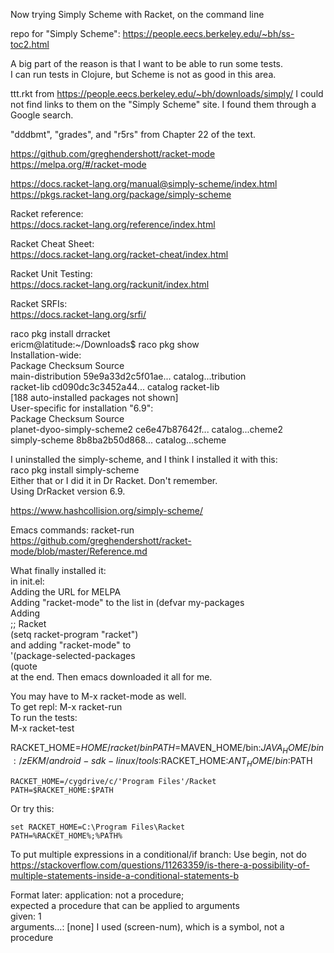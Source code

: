 Now trying Simply Scheme with Racket, on the command line

repo for "Simply Scheme": https://people.eecs.berkeley.edu/~bh/ss-toc2.html   

A big part of the reason is that I want to be able to run some tests.  
I can run tests in Clojure, but Scheme is not as good in this area.  

ttt.rkt from https://people.eecs.berkeley.edu/~bh/downloads/simply/ I could not find links to them on the "Simply Scheme" site. I found them through a Google search.

"dddbmt", "grades", and "r5rs" from Chapter 22 of the text.   

https://github.com/greghendershott/racket-mode  
https://melpa.org/#/racket-mode  

https://docs.racket-lang.org/manual@simply-scheme/index.html  
https://pkgs.racket-lang.org/package/simply-scheme  

Racket reference:  
https://docs.racket-lang.org/reference/index.html   

Racket Cheat Sheet:   
https://docs.racket-lang.org/racket-cheat/index.html   

Racket Unit Testing:  
https://docs.racket-lang.org/rackunit/index.html  

Racket SRFIs:   
https://docs.racket-lang.org/srfi/   


raco pkg install drracket  
ericm@latitude:~/Downloads$ raco pkg show  
Installation-wide:  
 Package            Checksum             Source  
 main-distribution  59e9a33d2c5f01ae...  catalog...tribution  
 racket-lib         cd090dc3c3452a44...  catalog racket-lib  
 [188 auto-installed packages not shown]  
User-specific for installation "6.9":  
 Package                     Checksum          Source  
 planet-dyoo-simply-scheme2  ce6e47b87642f...  catalog...cheme2  
 simply-scheme               8b8ba2b50d868...  catalog...scheme  

I uninstalled the simply-scheme, and I think I installed it with this:  
raco pkg install simply-scheme  
Either that or I did it in Dr Racket. Don't remember.  
Using DrRacket version 6.9.  

https://www.hashcollision.org/simply-scheme/  



Emacs commands: racket-run  
https://github.com/greghendershott/racket-mode/blob/master/Reference.md   

What finally installed it:  
in init.el:  
Adding the URL for MELPA  
Adding "racket-mode" to the list in (defvar my-packages  
Adding   
;; Racket  
(setq racket-program "racket")  
and adding "racket-mode" to  
'(package-selected-packages  
   (quote  
at the end. Then emacs downloaded it all for me.  

You may have to M-x racket-mode as well.  
To get repl: M-x racket-run  
To run the tests:  
M-x racket-test  

RACKET_HOME=$HOME/racket/bin
PATH=$MAVEN_HOME/bin:$JAVA_HOME/bin:/zEKM/android-sdk-linux/tools:$RACKET_HOME:$ANT_HOME/bin:$PATH

```batchfile
RACKET_HOME=/cygdrive/c/'Program Files'/Racket
PATH=$RACKET_HOME:$PATH
```

Or try this:
```batchfile
set RACKET_HOME=C:\Program Files\Racket
PATH=%RACKET_HOME%;%PATH%
```

To put multiple expressions in a conditional/if branch: Use begin, not do   
https://stackoverflow.com/questions/11263359/is-there-a-possibility-of-multiple-statements-inside-a-conditional-statements-b

Format later:
application: not a procedure;                                                                                                                                        
expected a procedure that can be applied to arguments                                                                                                               
given: 1                                                                                                                                                           
arguments...: [none] 
I used (screen-num), which is a symbol, not a procedure

